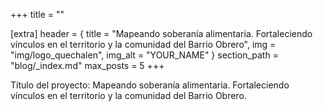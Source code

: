+++
title = ""

[extra]
header = { title = "Mapeando soberanía alimentaria. Fortaleciendo vínculos en el territorio y la comunidad del Barrio Obrero", img = "img/logo_quechalen", img_alt = "YOUR_NAME" }
section_path = "blog/_index.md"
max_posts = 5
+++

Título del proyecto: 
Mapeando soberanía alimentaria. Fortaleciendo vínculos en el territorio y la comunidad del Barrio Obrero. 

